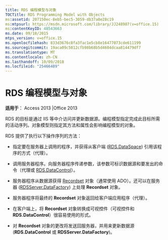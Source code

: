 ```yaml
---
title: RDS 编程模型与对象
TOCTitle: RDS Programming Model with Objects
ms:assetid: 207150ec-8eb5-bec5-3059-db37a0e28c19
ms:mtpsurl: https://msdn.microsoft.com/library/JJ248987(v=office.15)
ms:contentKeyID: 48543663
ms.date: 09/18/2015
mtps_version: v=office.15
ms.openlocfilehash: 833d3676c8fa3fac1e5cb8e16477073cde611199
ms.sourcegitcommit: 19aca09c5812cfb98b68b5d4604dcaa814479df7
ms.translationtype: MT
ms.contentlocale: zh-CN
ms.lasthandoff: 10/09/2018
ms.locfileid: "25466489"
---
```

# <a name="rds-programming-model-with-objects"></a>RDS 编程模型与对象


**适用于**： Access 2013 |Office 2013

RDS 的目标是通过 IIS 等中介访问并更新数据源。编程模型指定完成此目标所需的活动序列。对象模型则指定其方法和属性会影响编程模型的对象。

RDS 提供了执行以下操作序列的方法：

  - 指定要在服务器上调用的程序，并获得从客户端 ([RDS.DataSpace](dataspace-object-rds.md)) 引用该程序的方式（代理）。

  - 调用服务器程序。向服务器程序传递参数，该参数可标识数据源和要发出的命令（代理或 [RDS.DataControl](datacontrol-object-rds.md)）。

  - 服务器程序从数据源获得 [Recordset](recordset-object-ado.md) 对象（通常使用 ADO）。还可以在服务器 ([RDSServer.DataFactory](datafactory-object-rdsserver.md)) 上处理 **Recordset** 对象。

  - 服务器程序将最终的 **Recordset** 对象返回给客户端应用程序（代理）。

  - 在客户端上，将 **Recordset** 对象转换成可视控件（可视控件和 **RDS.DataControl**）很容易使用的形式。

  - 对 **Recordset** 对象的更改将发送回服务器，并用来更新数据源 (**RDS.DataControl** 或 **RDSServer.DataFactory**)。

